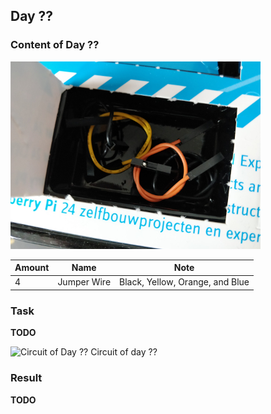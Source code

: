 ## Day ??

### Content of Day ??

![Content of Day ??](assets/IMG_20171218_110344.jpg)

Amount | Name | Note
--- | --- | ---
4 | Jumper Wire | Black, Yellow, Orange, and Blue

### Task

**TODO**

![Circuit of Day ??](assets/IMG_201712??_??????.jpg)
Circuit of day ??

### Result

**TODO**

